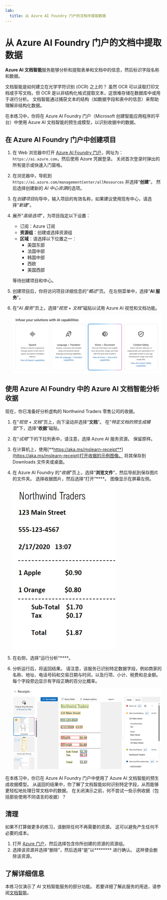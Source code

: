 ```yaml
---
lab:
  title: 从 Azure AI Foundry 门户的文档中提取数据
---
```


# 从 Azure AI Foundry 门户的文档中提取数据

**Azure AI 文档智能**服务能够分析和提取表单和文档中的信息，然后标识字段名称和数据。 

文档智能是如何建立在光学字符识别 (OCR) 之上的？ 虽然 OCR 可以读取打印文档或手写文档，但 OCR 是以非结构化格式提取文本，这很难存储在数据库中或用于进行分析。 文档智能通过捕获文本的结构（如数据字段和表中的信息）来帮助理解非结构化数据。 

在本练习中，你将在 Azure AI Foundry 门户（Microsoft 创建智能应用程序的平台）中使用 Azure AI 文档智能的预生成模型，以识别收据中的数据。 

## 在 Azure AI Foundry 门户中创建项目

1. 在 Web 浏览器中打开 [Azure AI Foundry 门户](https://ai.azure.com)，网址为：`https://ai.azure.com`，然后使用 Azure 凭据登录。 关闭首次登录时弹出的所有提示或快速入门窗格。 

1. 在浏览器中，导航到 `https://ai.azure.com/managementCenter/allResources` 并选择“**创建**”。 然后选择创建新的 *AI 中心资源*的选项。

1. 在*创建项目*向导中，输入项目的有效名称，如果建议使用现有中心，请选择“*新建*“。 

1. 展开“*高级选项*”，为项目指定以下设置：
    - 订阅：Azure 订阅
    - **资源组**：创建或选择资源组
    - **区域**：请选择以下位置之一：
        * 美国东部
        * 法国中部
        * 韩国中部
        * 西欧
        * 美国西部

    等待创建项目和中心。

1. 创建项目后，你将访问项目详细信息的“*概述*”页。 在左侧菜单中，选择“**AI 服务**”。 

1. 在“*AI 服务*”页上，选择“*视觉 + 文档*”磁贴以试用 Azure AI 视觉和文档功能。

    ![Azure AI Foundry 中“视觉 + 文档”磁贴的屏幕截图。](./media/vision-document-tile.png)

## 使用 Azure AI Foundry 中的 Azure AI 文档智能分析收据 

现在，你已准备好分析虚构的 Northwind Traders 零售公司的收据。

1. 在“*视觉 + 文档*”页上，向下滚动并选择“**文档**”。 在“*特定文档的预生成模型*”下，选择“**收据**”磁贴。

1. 在“*试用*”下的下拉列表中，请注意，选择 Azure AI 服务资源。 保留原样。

1. 在计算机上，使用[**https://aka.ms/mslearn-receipt**](https://aka.ms/mslearn-receipt)打开收据的示例图像。 将其保存到 Downloads 文件夹或桌面。 
 
1. 在 Azure AI Foundry 的“*收据*”页上，选择“**浏览文件**”，然后导航到保存图片的文件夹。 选择收据图片，然后选择“打开”****。 图像显示在屏幕左侧。

    ![northwind 收据的屏幕截图。](media/document-intelligence/receipt.jpg)

1. 在右侧，选择“运行分析”****。

1. 分析运行后，将返回结果。 请注意，该服务已识别特定数据字段，例如商家的名称、地址、电话号码和交易日期与时间，以及行项、小计、税费和总金额。 每个字段旁边显示有字段正确的百分比概率。

    ![Azure AI Foundry 门户中收据分析结果的屏幕截图，其中显示数据字段周围的边界框，以及这些提取字段中的文本。](media/receipt-lab-result.png)

在本练习中，你已在 Azure AI Foundry 门户中使用了 Azure AI 文档智能的预生成收据模型。 从返回的结果中，你了解了文档智能如何识别特定字段，从而能够更轻松地处理日常文档中的数据。 在关闭演示之前，何不尝试一些示例收据（包括那些使用不同语言的收据）？

## 清理

如果不打算做更多的练习，请删除任何不再需要的资源。 这可以避免产生任何不必要的成本。

1. 打开 [Azure 门户]( https://portal.azure.com)，然后选择包含你所创建的资源的资源组。
1. 选择该资源并选择“删除”，然后选择“是”以******** 进行确认。 这样便会删除该资源。

## 了解详细信息

本练习仅演示了 AI 文档智能服务的部分功能。 若要详细了解此服务的用途，请参阅[文档智能](https://learn.microsoft.com/azure/ai-services/document-intelligence/overview?view=doc-intel-3.1.0)。
